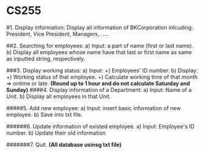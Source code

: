 # CS255
                                           
#1.	Display information:
        Display all information of BKCorporation inlcuding: President, Vice President, Managers, .....

##2.	Searching for employees:
        a)	Input: a part of name (first or last name).
        b)	Display all employees whose name have that last or first name as same as inputted string, respectively.

###3.	Display working status:
        a)	Input:                           +) Employees' ID number.
        b) Display:                          +) Working status of that employee.
                                             +) Calculate working time of that month => ontime or late.
                                            **(Round up to 1 hour and do not calculate Saturday and Sunday)**
####4.	Display information of a Department:
        a)	Input: Name of a Unit.
        b)	Display all employees in that Unit.

#####5.	Add new employee:
        a) Input: insert basic information of new employee.
        b) Save into txt file.

######6.	Update information of existed employee.
        a) Input: Employee's ID number.
        b) Update their old information

#######7.	Quit.
**(All database usinsg txt file)**


